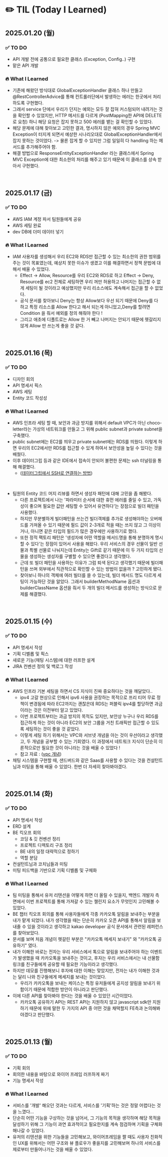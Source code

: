 # ✏️ TIL (Today I Learned)

## 2025.01.20 (월)
### ✅ TO DO
- API 개발 전에 공통으로 필요한 클래스 (Exception, Config..) 구현
- 맡은 API 개발 

### 🔥 What I Learned
- 기존에 해왔던 방식대로 GlobalExceptionHandler 클래스 하나 만들고 @RestControllerAdvice를 통해 컨트롤러단에서 발생하는 에러는 한곳에서 처리하도록 구현했다.
- 그래서 service 단에서 우리가 던지는 예외는 모두 잘 잡혀 커스텀되어 내려가는 것을 확인할 수 있었지만, HTTP 메서드를 다르게 (PostMapping한 API에 DELETE로 요청) 하니 해당 요청은 잡지 못하고 500 에러를 뱉는 걸 확인할 수 있었다.
- 해당 문제에 대해 찾아보고 고민한 결과, 명시하지 않은 예외의 경우 Spring MVC Exception이 터지게 되면서 예상한 시나리오대로 GlobalExceptionHandler에서 잡지 못하는 것이었다. -> 물론 잡게 할 수 있지만 그럼 일일히 다 handling 하는 메서드를 추가해주어야 함.
- 해결 방법으로 ResponseEntityExceptionHandler 라는 클래스에서 Spring MVC Exception에 대한 최소한의 처리를 해주고 있기 때문에 이 클래스를 상속 받아서 구현했다.

<br>

## 2025.01.17 (금)
### ✅ TO DO
- AWS IAM 계정 파서 팀원들에게 공유
- AWS 세팅 완료
- dev DB에 더미 데이터 넣기

### 🔥 What I Learned
- IAM 사용자를 생성해서 우리 EC2와 RDS만 접근할 수 있는 최소한의 권한 범위를 주는 것이 목표였는데, 예상치 못한 이슈가 생겼고 이를 해결하면서 정책 문법에 대해서 배울 수 있었다.
    - Effect -> Allow, Resource를 우리 EC2와 RDS로 하고 Effect -> Deny, Resource를 ec2 전체로 세팅하면 우리 꺼만 허용하고 나머지는 접근할 수 없게 세팅이 될 것이라고 예상했지만 우리 리소스에도 계속해서 접근을 할 수 없었다.
    - 공식 문서를 찾아보니 Deny는 항상 Allow보다 우선 되기 때문에 Deny를 다 하고 특정 리소스를 Allow 한다고 해서 되는게 아니었고,Deny를 할려면 Condition 을 줘서 예외를 정의 해줘야 한다 !
    - 그리고 애초에 디폴트로는 Allow 한 거 빼고 나머지는 안되기 때문에 헷갈리지 않게 Allow 만 쓰는게 좋을 것 같다.

<br>

## 2025.01.16 (목)
### ✅ TO DO
- 디자인 회의
- API 명세서 픽스
- AWS 세팅
- Entity 코드 작성성

### 🔥 What I Learned
- AWS 인프라 세팅 할 때, 보안과 과금 방지를 위해서 default VPC가 아닌 choco-letter라는 가상의 네트워크를 만들고 그 위해 public subnet과 private subnet을 구축했다.
- public subnet에는 EC2를 띄우고 private subnet에는 RDS를 띄웠다. 이렇게 하면 우리의 EC2에서만 RDS를 접근할 수 있게 하여서 보안성을 높일 수 있다는 것을 배웠다.
- 이후 데이터그립 등과 같은 IDE에서 접속이 안되어 불편한 문제는 ssh 터널링을 통해 해결했다.
    - ([데이터그립에서 SSH로 연결하는 방법](https://jojoldu.tistory.com/623))
<br>

- 팀원의 Entity 코드 머지 리뷰를 하면서 생성자 패턴에 대해 고민을 좀 해봤다.
    - 다른 프로젝트에서 나는 '파라미터 순서에 대한 휴먼 에러를 줄일 수 있고, 가독성이 좋으며 필요한 값만 세팅할 수 있어서 유연하다'는 장점으로 빌더 패턴을 사용했다.
    - 하지만 무분별하게 빌더패턴을 쓰는건 빌더객체를 추가로 생성해야하는 오버헤드를 가져올 수 있기 때문에 필드 값이 2-3개로 적을 때는 쓰지 않고 그 이상이거나, 아니면 같은 타입의 필드가 많은 경우에만 사용하기로 했다.
    - 또한 정적 팩토리 패턴은 '생성자에 어떤 역할을 메서드명을 통해 분명하게 명시할 수 있다'는 장점이 있어서 사용을 해왔다. 우리 서비스의 경우 선물이 일반 선물과 특별 선물로 나눠지는데 Entity는 Gift로 같기 때문에 이 두 가지 타입의 선물을 생성하는 생성자를 구별할 수 있으면 좋겠다고 생각했다.
    - 근데 또 빌더 패턴을 사용하는 이유가 그럼 퇴색 된다고 생각했기 때문에 빌더패턴을 쓰며 외부에서 직관적으로 확인할 수 있는 방법이 없을까 ? 고민하게 됐다.
    - 찾아보니 하나의 객체에 여러 빌더를 쓸 수 있는데, 빌더 메서드 명도 다르게 세팅이 가능하단 것을 알았다. 그래서 builderMethodName 옵션과 builderClassName 옵션을 줘서 두 개의 빌더 메서드를 생성하는 방식으로 문제를 해결했다.

<br>

## 2025.01.15 (수)
### ✅ TO DO
- API 명세서 작성
- 기획 디벨롭 및 픽스
- 새로운 기능(채팅 시스템)에 대한 러프한 설계
- JIRA 컨벤션 정의 및 백로그 작성

### 🔥 What I Learned
- AWS 인프라 기본 세팅을 하면서 CS 지식이 진짜 중요하다는 것을 깨달았다..
    - ipv4 고갈 현상으로 인해서 ipv6 사용을 권장하는 목적으로 프리 티어 무료 정책이 변경됨에 따라 EC2까지는 괜찮은데 RDS는 퍼블릭 ipv4를 할당하면 과금이라는 것은 이전부터 알고 있었다.
    - 이번 프로젝트부터는 과금 방지의 목적도 있지만, 보안상 누구나 우리 RDS를 접근하게 하는 것이 아니라 EC2의 보안 그룹을 거친 트래픽만 접근할 수 있도록 세팅하는 것이 좋을 것 같았다.
    - 이렇게 세팅 하기 위해서는 VPC와 서브넷 개념을 아는 것이 우선이라고 생각했고, 두 개념을 공부할 수 있는 기회였다. 이 과정에서 네트워크 지식이 단순히 이론적으로만 필요한 것이 아니라는 것을 배울 수 있었다 !
    - 참고 자료 : ([vpc 개념](https://velog.io/@yenicall/AWS-VPC%EC%9D%98-%EA%B0%9C%EB%85%90))
- 채팅 시스템을 구현할 때, 샌드버드와 같은 Saas를 사용할 수 있다는 것을 컨설턴트님과 미팅을 통해 배울 수 있었다. 한번 더 자세히 찾아봐야겠다.

<br>

## 2025.01.14 (화)
### ✅ TO DO
- API 명세서 작성
- ERD 설계
- BE 킥오프 회의
    - 코딩 & 깃 컨벤션 정리
    - 프로젝트 디렉토리 구조 정리
    - BE 내의 일정 대략적으로 정하기
    - 역할 분담
- 컨설턴트님과 코치님들과 미팅
- 미팅 피드백을 기반으로 기획 디벨롭 및 구체화

### 🔥 What I Learned
- 팀 미팅을 통해서 유저 리텐션을 어떻게 하면 더 올릴 수 있을지, 백엔드 개발자 측면에서 이번 프로젝트를 통해 가져갈 수 있는 챌린지 요소가 무엇인지 고민해볼 수 있었다.
- BE 챕터 킥오프 회의를 통해 사용자들에게 각종 카카오톡 알림을 보내주는 부분을 내가 맡게 되었다. 내가 생각했을 때는 단순히 카카오 오픈 API를 통해서 알림을 보내줄 수 있을 것이라고 생각하고 kakao developer 공식 문서에서 관련된 레퍼런스를 찾아보았다.
- 문서를 보며 처음 개념이 헷갈린 부분은 "카카오톡 메세지 보내기" 와 "카카오톡 공유하기" 였다.
- 내가 이해한 바로는 전자는 우리 서비스에서 톡으로 알림을 보내주어야 하는 이벤트가 발생했을 때 카카오톡을 보내주는 것이고, 후자는 우리 서비스에서는 내 선물함 링크를 친구들에게 공유할 때 필요한 기능이라고 생각했다.
- 하지만 데모를 진행해보니 후자에 대한 이해는 맞았지만, 전자는 내가 이해한 것과는 달리 나와 친구들에게 메세지를 보내는 것이었다.
    - 우리가 카카오톡을 보내는 케이스는 특정 유저들에게 공지성 알림을 보내기 위함이기 때문에 적합한 방안이 아니라고 판단했다.
- 이에 다른 API를 찾아봐야 한다는 것을 배울 수 있었던 시간이었다. 
    + 카카오톡 공유하기 API는 REST API는 지원하지 않고 javascript sdk만 지원하기 때문에 위에 말한 두 가지의 API 중 어떤 것을 채택할지 FE측과 논의해봐야겠다고 판단했다.

<br>

## 2025.01.13 (월)

### ✅ TO DO
- 기획 회의
- 회의한 내용을 바탕으로 와이어 프레임 러프하게 짜기
- 기능 명세서 작성

### 🔥 What I Learned
- 서비스를 '개발' 해오던 것과는 다르게, 서비스를 '기획'하는 것은 정말 어렵다는 것을 느꼈다...
- 단순히 어떤 기능을 구상하는 것을 넘어서, 그 기능의 목적을 생각하며 해당 목적을 달성하기 위해 그 기능이 과연 효과적이고 필요한지를 계속 점검하며 기획을 구체화 해나갈 수 있었다.
- 유저의 리텐션을 위한 기능들을 고민해보고, 와이어프레임을 짤 때도 사용자 친화적인 UX를 위해서는 어떤 구조와 뷰 플로우가 좋을지를 고민해보며 하나의 서비스를 제로부터 만들어나가는 것을 배울 수 있었다.

